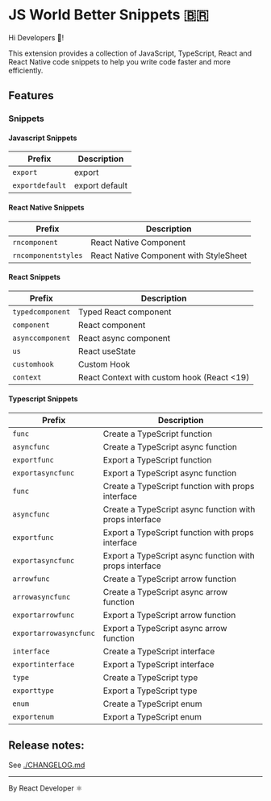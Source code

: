 # JS World Better Snippets 🇧🇷

Hi Developers 👋!

This extension provides a collection of JavaScript, TypeScript, React and React Native code snippets to help you write code faster and more efficiently.

## Features

### Snippets
<!-- SNIPPETS TABLE START -->
#### Javascript Snippets

| Prefix | Description |
|--------|-------------|
| `export` | export |
| `exportdefault` | export default |

#### React Native Snippets

| Prefix | Description |
|--------|-------------|
| `rncomponent` | React Native Component |
| `rncomponentstyles` | React Native Component with StyleSheet |

#### React Snippets

| Prefix | Description |
|--------|-------------|
| `typedcomponent` | Typed React component |
| `component` | React component |
| `asynccomponent` | React async component |
| `us` | React useState |
| `customhook` | Custom Hook |
| `context` | React Context with custom hook (React <19) |

#### Typescript Snippets

| Prefix | Description |
|--------|-------------|
| `func` | Create a TypeScript function |
| `asyncfunc` | Create a TypeScript async function |
| `exportfunc` | Export a TypeScript function |
| `exportasyncfunc` | Export a TypeScript async function |
| `func` | Create a TypeScript function with props interface |
| `asyncfunc` | Create a TypeScript async function with props interface |
| `exportfunc` | Export a TypeScript function with props interface |
| `exportasyncfunc` | Export a TypeScript async function with props interface |
| `arrowfunc` | Create a TypeScript arrow function |
| `arrowasyncfunc` | Create a TypeScript async arrow function |
| `exportarrowfunc` | Export a TypeScript arrow function |
| `exportarrowasyncfunc` | Export a TypeScript async arrow function |
| `interface` | Create a TypeScript interface |
| `exportinterface` | Export a TypeScript interface |
| `type` | Create a TypeScript type |
| `exporttype` | Export a TypeScript type |
| `enum` | Create a TypeScript enum |
| `exportenum` | Export a TypeScript enum |


<!-- SNIPPETS TABLE END -->

## Release notes:
See [./CHANGELOG.md](./CHANGELOG.md)

---

By React Developer ⚛️
